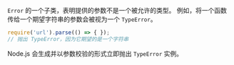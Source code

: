 
`Error` 的一个子类，表明提供的参数不是一个被允许的类型。
例如，将一个函数传给一个期望字符串的参数会被视为一个 `TypeError`。

```js
require('url').parse(() => { });
// 抛出 TypeError，因为它期望的是一个字符串
```

Node.js 会生成并以参数校验的形式立即抛出 `TypeError` 实例。


